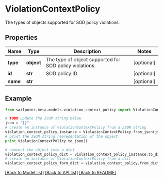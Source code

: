 # ViolationContextPolicy

The types of objects supported for SOD policy violations.

## Properties

Name | Type | Description | Notes
------------ | ------------- | ------------- | -------------
**type** | **object** | The type of object supported for SOD policy violations. | [optional] 
**id** | **str** | SOD policy ID. | [optional] 
**name** | **str** |  | [optional] 

## Example

```python
from sailpoint.beta.models.violation_context_policy import ViolationContextPolicy

# TODO update the JSON string below
json = "{}"
# create an instance of ViolationContextPolicy from a JSON string
violation_context_policy_instance = ViolationContextPolicy.from_json(json)
# print the JSON string representation of the object
print ViolationContextPolicy.to_json()

# convert the object into a dict
violation_context_policy_dict = violation_context_policy_instance.to_dict()
# create an instance of ViolationContextPolicy from a dict
violation_context_policy_form_dict = violation_context_policy.from_dict(violation_context_policy_dict)
```
[[Back to Model list]](../README.md#documentation-for-models) [[Back to API list]](../README.md#documentation-for-api-endpoints) [[Back to README]](../README.md)


